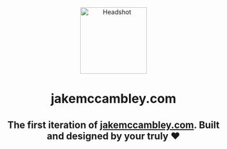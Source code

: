 <div align="center">
  <img alt="Headshot" src"https://jakemccambley.com/images/Resume1SQ.jpg" width="150"/>
</div>
<h1 align="center">jakemccambley.com</h1>
<h2 align="center">The first iteration of <a href="http://www.jakemccambley.com">jakemccambley.com</a>. Built and designed by your truly  ❤️</h2>
